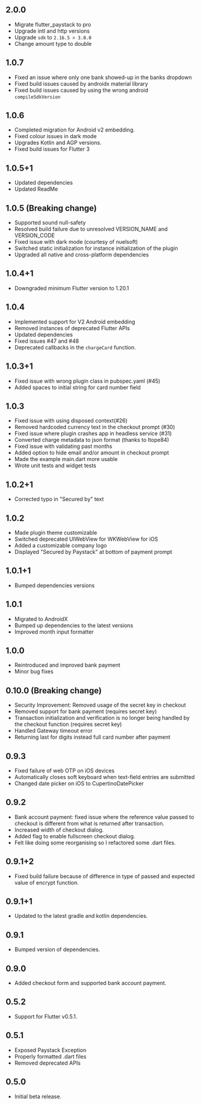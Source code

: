 ## 2.0.0
* Migrate flutter_paystack to pro
* Upgrade intl and http versions
* Upgrade `sdk` to `2.16.5 > 3.0.0`
* Change amount type to double

## 1.0.7
* Fixed an issue where only one bank showed-up in the banks dropdown
* Fixed build issues caused by androidx material library
* Fixed build issues caused by using the wrong android `compileSdkVersion`

## 1.0.6
* Completed migration for Android v2 embedding.
* Fixed colour issues in dark mode
* Upgrades Kotlin and AGP versions.
* Fixed build issues for Flutter 3

## 1.0.5+1
* Updated dependencies
* Updated ReadMe

## 1.0.5 (Breaking change)
* Supported sound null-safety
* Resolved build failure due to unresolved VERSION_NAME and VERSION_CODE
* Fixed issue with dark mode (courtesy of nuelsoft)
* Switched static initialization for instance initialization of the plugin
* Upgraded all native and cross-platform dependencies


## 1.0.4+1
* Downgraded minimum Flutter version to 1.20.1

## 1.0.4
* Implemented support for V2 Android embedding
* Removed instances of deprecated Flutter APIs
* Updated dependencies
* Fixed issues #47 and #48
* Deprecated callbacks in the `chargeCard` function.


## 1.0.3+1
* Fixed issue with wrong plugin class in pubspec.yaml (#45)
* Added spaces to initial string for card number field


## 1.0.3
* Fixed issue with using disposed context(#26)
* Removed hardcoded currency text in the checkout prompt (#30)
* Fixed issue where plugin crashes app in headless service (#31)
* Converted charge metadata to json format (thanks to Itope84)
* Fixed issue with validating past months
* Added option to hide email and/or amount in checkout prompt
* Made the example main.dart more usable
* Wrote unit tests and widget tests

## 1.0.2+1

* Corrected typo in "Secured by" text

## 1.0.2

* Made plugin theme customizable
* Switched deprecated UIWebView for WKWebView for iOS
* Added a customizable company logo
* Displayed "Secured by Paystack" at bottom of payment prompt

## 1.0.1+1

* Bumped dependencies versions


## 1.0.1

* Migrated to AndroidX
* Bumped up dependencies to the latest versions
* Improved month input formatter


## 1.0.0

* Reintroduced and improved bank payment
* Minor bug fixes

## 0.10.0 (Breaking change)

* Security Improvement: Removed usage of the secret key in checkout
* Removed support for bank payment (requires secret key)
* Transaction initialization and verification is no longer being handled by the checkout function (requires secret key)
* Handled Gateway timeout error
* Returning last for digits instead full card number after payment

## 0.9.3

* Fixed failure of web OTP on iOS devices
* Automatically closes soft keyboard when text-field entries are submitted
* Changed date picker on iOS to CupertinoDatePicker

## 0.9.2

* Bank account payment: fixed issue where the reference value passed to checkout is different from what is returned after transaction.
* Increased width of checkout dialog.
* Added flag to enable fullscreen checkout dialog.
* Felt like doing some reorganising so I refactored some .dart files.

## 0.9.1+2

* Fixed build failure because of difference in type of passed and expected value of encrypt function.

## 0.9.1+1

* Updated to the latest gradle and kotlin dependencies.

## 0.9.1

* Bumped version of dependencies.

## 0.9.0

* Added checkout form and supported bank account payment.

## 0.5.2

* Support for Flutter v0.5.1.

## 0.5.1

* Exposed Paystack Exception
* Properly formatted .dart files
* Removed deprecated APIs

## 0.5.0

* Initial beta release.
